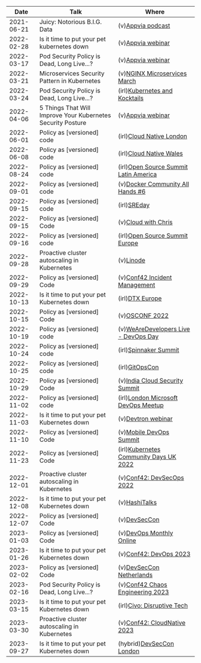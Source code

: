 | Date       | Talk                                                        | Where                                                                                                                             |
| ---------- | ----------------------------------------------------------- | --------------------------------------------------------------------------------------------------------------------------------- |
| 2021-06-21 | Juicy: Notorious B.I.G. Data                                | (v)[Appvia podcast](https://www.appvia.io/podcast/8901725)                                                                        |
| 2022-02-28 | Is it time to put your pet kubernetes down                  | (v)[Appvia webinar](https://www.youtube.com/watch?v=4YA9sC6Z1YQ)                                                                  |
| 2022-03-17 | Pod Security Policy is Dead, Long Live...?                  | (v)[Appvia webinar](https://www.brighttalk.com/webcast/18932/535753)                                                              |
| 2022-03-21 | Microservices Security Pattern in Kubernetes                | (v)[NGINX Microservices March](https://www.youtube.com/watch?v=k1TYMMxgldY)                                                       |
| 2022-03-24 | Pod Security Policy is Dead, Long Live...?                  | (irl)[Kubernetes and Kocktails](https://www.youtube.com/watch?v=C5ohERIhlrY)                                                      |
| 2022-04-06 | 5 Things That Will Improve Your Kubernetes Security Posture | (v)[Appvia webinar](https://www.brighttalk.com/webcast/18932/528461)                                                              |
| 2022-06-01 | Policy as [versioned] code                                  | (irl)[Cloud Native London](https://www.youtube.com/watch?v=kujkYxU8HoM)                                                           |
| 2022-06-08 | Policy as [versioned] code                                  | (irl)[Cloud Native Wales](https://twitter.com/CloudNativeWal/status/1534595387658477570)                                          |
| 2022-08-24 | Policy as [versioned] code                                  | (irl)[Open Source Summit Latin America](https://www.youtube.com/watch?v=tw5pWgVXO_g)                                              |
| 2022-09-01 | Policy as [versioned] code                                  | (v)[Docker Community All Hands #6](https://www.youtube.com/watch?v=M4x2G8Toxno)                                                   |
| 2022-09-15 | Policy as [versioned] code                                  | (irl)[SREday](https://www.youtube.com/watch?v=qIx53UfLmLc)                                                                        |
| 2022-09-15 | Policy as [versioned] Code                                  | (v)[Cloud with Chris](https://www.youtube.com/watch?v=uvGJSqSFCqg)                                                                |
| 2022-09-16 | Policy as [versioned] code                                  | (irl)[Open Source Summit Europe](https://www.youtube.com/watch?v=xRgo9HDV_2I)                                                     |
| 2022-09-28 | Proactive cluster autoscaling in Kubernetes                 | (v)[Linode](https://www.linode.com/event/proactive-cluster-autoscaling-in-kubernetes/)                                            |
| 2022-09-29 | Policy as [versioned] Code                                  | (v)[Conf42 Incident Management](https://www.youtube.com/watch?v=uYX8ffoiE5Y)                                                      |
| 2022-10-13 | Is it time to put your pet Kubernetes down                  | (irl)[DTX Europe](https://dtxucx.app.swapcard.com/widget/event/dtx-ucx-europe-2022-or-irx-2022/planning/UGxhbm5pbmdfMTAwNTc3MA==) |
| 2022-10-15 | Policy as [versioned] Code                                  | (v)[OSCONF 2022](https://www.youtube.com/live/Tlce19gYY9Q?feature=share&t=4257)                                                   |
| 2022-10-19 | Policy as [versioned] code                                  | (v)[WeAreDevelopers Live - DevOps Day](https://www.youtube.com/live/LS9jKBKapkM?feature=share&t=3671)                             |
| 2022-10-24 | Policy as [versioned] code                                  | (irl)[Spinnaker Summit](https://www.youtube.com/watch?v=_ItchT4okpA)                                                              |
| 2022-10-25 | Policy as [versioned] code                                  | (irl)[GitOpsCon](https://www.youtube.com/watch?v=Nstv7OA4abo)                                                                     |
| 2022-10-29 | Policy as [versioned] Code                                  | (v)[India Cloud Security Summit](https://www.youtube.com/watch?v=_-oE3646Tpw)                                                     |
| 2022-11-02 | Policy as [versioned] code                                  | (irl)[London Microsoft DevOps Meetup](https://www.meetup.com/london-microsoft-devops/events/287854448/)                           |
| 2022-11-03 | Is it time to put your pet Kubernetes down                  | (v)[Devtron webinar](https://www.youtube.com/watch?v=6nDLDmSIBQ0)                                                                 |
| 2022-11-10 | Policy as [versioned] Code                                  | (v)[Mobile DevOps Summit](https://www.youtube.com/watch?v=Qm9a-jJWKak)                                                            |
| 2022-11-23 | Policy as [versioned] Code                                  | (irl)[Kubernetes Community Days UK 2022](https://www.youtube.com/watch?v=yL62l-XE268)                                             |
| 2022-12-01 | Proactive cluster autoscaling in Kubernetes                 | (v)[Conf42: DevSecOps 2022](https://www.youtube.com/watch?v=AF2FjGTBRUQ)                                                          |
| 2022-12-08 | Is it time to put your pet Kubernetes down                  | (v)[HashiTalks](https://www.youtube.com/watch?v=8hIMmNMOtzE)                                                                      |
| 2022-12-07 | Policy as [versioned] Code                                  | (v)[DevSecCon](https://www.youtube.com/watch?v=_NOmk8gRdXw)                                                                       |
| 2023-01-03 | Policy as [versioned] Code                                  | (v)[DevOps Monthly Online](https://www.youtube.com/watch?v=yUu8l7E2dR0)                                                           |
| 2023-01-26 | Is it time to put your pet Kubernetes down                  | (v)[Conf42: DevOps 2023](https://www.youtube.com/watch?v=6-UTY50pGx8)                                                             |
| 2023-02-02 | Policy as [versioned] Code                                  | (v)[DevSecCon Netherlands](https://www.youtube.com/watch?v=T9jlT2kTGlM)                                                           |
| 2023-02-16 | Pod Security Policy is Dead, Long Live...?                  | (v)[Conf42 Chaos Engineering 2023](https://www.youtube.com/watch?v=bpj5bRAJ2J0)                                                   |
| 2023-03-15 | Is it time to put your pet Kubernetes down                  | (irl)[Civo: Disruptive Tech](https://www.youtube.com/watch?v=czpbXvZ7J_E)                                                         |
| 2023-03-30 | Proactive cluster autoscaling in Kubernetes                 | (v)[Conf42: CloudNative 2023](https://youtu.be/sVLGhZWDZ-k)                                                                       |
| 2023-09-27 | Is it time to put your pet Kubernetes down                  | (hybrid)[DevSecCon London](https://www.devseccon.com/events/rethinking-kubernetes-github-azure-passwordless-authentication)       |
